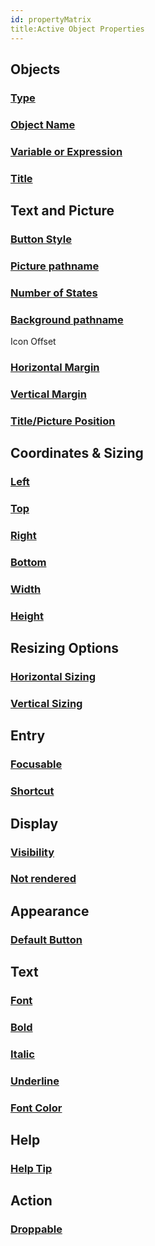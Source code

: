 ```yaml
---
id: propertyMatrix
title:Active Object Properties
---
```



## Objects
### [Type](../Properties/property_type) 
### [Object Name](../Properties/property_objectName) 
### [Variable or Expression](../Properties/property_variableOrExpression) 
### [Title](../Properties/property_title) 

## Text and Picture
### [Button Style](../Properties/property_buttonStyle) 
### [Picture pathname](../Properties/property_picturePathname) 
### [Number of States](../Properties/property_numberOfStates) 
### [Background pathname](../Properties/property_backgroundPathname)
Icon Offset
### [Horizontal Margin](../Properties/property_horizontalMargin)
### [Vertical Margin](../Properties/property_verticalMargin)
### [Title/Picture Position](../Properties/property_titlePicturePosition) 

## Coordinates & Sizing
### [Left](../Properties/property_left) 
### [Top](../Properties/property_top) 
### [Right](../Properties/property_right) 
### [Bottom](../Properties/property_bottom) 
### [Width](../Properties/property_width) 
### [Height](../Properties/property_height) 

## Resizing Options
### [Horizontal Sizing](../Properties/property_horizontalSizing) 
### [Vertical Sizing](../Properties/property_verticalSizing) 

## Entry
### [Focusable](../Properties/property_focusable) 
### [Shortcut](../Properties/property_shortcut) 

## Display
### [Visibility](../Properties/property_visibility) 
### [Not rendered](../Properties/property_notRendered)

## Appearance
### [Default Button](../Properties/property_defaultButton) 

## Text
### [Font](../Properties/property_font) 
### [Bold](../Properties/property_bold) 
### [Italic](../Properties/property_italic) 
### [Underline](../Properties/property_underline) 
### [Font Color](../Properties/property_fontColor) 

## Help
### [Help Tip](../Properties/property_helpTip)


## Action
### [Droppable](../Properties/property_droppable) 



 



 

<!-- 
|Property|Description / JSON grammar|Objects Supported |
|---|---|---|
|[Background pathname](../Properties/property_backgroundPathname)|Sets the picture that will be drawn in the background<p><hr><p>JSON: customBackgroundPicture<p>Possible Values:<ul><li>Absolute path</li><li>relative path</li></ul>|[Custom button](../Buttons/buttonOverview#custom)
|[Bold](../Properties/property_bold)|Sets the selected text to appear darker and heavier<p><hr><p>JSON: fontWeight<p>Possible Values:<ul><li>"normal"</li><li>"bold"</li></ul>|<table><tr><td>[Regular button](../Buttons/buttonOverview#regular)</td><td>[Toolbar button](../Buttons/buttonOverview#toolbar)</td><td>[Bevel button](../Buttons/buttonOverview#bevel)</td></tr><tr><td>[Rounded Bevel button](../Buttons/buttonOverview#Rounded-bevel)</td><td>[OS X Gradient button](../Buttons/buttonOverview#os-x-gradient)</td><td>[OS X Textured button](../Buttons/buttonOverview#os-x-textured)</td></tr><tr><td>[Office XP button](../Buttons/buttonOverview#office-XP)</td><td>[Help button](../Buttons/buttonOverview#help)</td><td>[Circle button](../Buttons/buttonOverview#circle)</td></tr><tr><td>[Custom button](../Buttons/buttonOverview#custom)</td></tr></table>|
|Border Line Style|Sets a standard style for the object border.<p><hr><p>JSON: borderStyle <p>Possible Values:<ul><li>"system"<li> "none"<li>"solid"<li> "dotted"<li> "raised"<li> "sunken"<li> "double" </li></ul>|<table><tr><td>[Picture button](../Buttons/pictureButtonOverview)</td><td>[Button grid](../Buttons/buttonGridOverview)</td></tr></table> |
|[Bottom](../Properties/property_bottom)|Position of the object on the bottom of the form (centered)<p><hr><p>JSON: bottom<p>Possible Values:<ul><li>minimum: 0</li></ul>|<table><tr><td>[Regular button](../Buttons/buttonOverview#regular)</td><td>[Toolbar button](../Buttons/buttonOverview#toolbar)</td><td>[Bevel button](../Buttons/buttonOverview#bevel)</td></tr><tr><td>[Rounded Bevel button](../Buttons/buttonOverview#Rounded-bevel)</td><td>[OS X Gradient button](../Buttons/buttonOverview#os-x-gradient)</td><td>[OS X Textured button](../Buttons/buttonOverview#os-x-textured)</td></tr><tr><td>[Office XP button](../Buttons/buttonOverview#office-XP)</td><td>[Help button](../Buttons/buttonOverview#help)</td><td>[Circle button](../Buttons/buttonOverview#circle)</td></tr><tr><td>[Custom button](../Buttons/buttonOverview#custom)</td><td>[Picture button](../Buttons/pictureButtonOverview)</td><td>[Button grid](../Buttons/buttonGridOverview)</td></tr></table>|
|[Button Style](../Properties/property_buttonStyle)|Defines the the style of the button<p><hr><p>JSON: style<p>Possible Values:<p><ul><li>"regular"</li><li> "toolbar"</li><li>"bevel"</li><li>"roundedBevel"</li><li>"gradientBevel"</li><li>"texturedBevel"</li><li>"office"</li><li>"help"</li><li>"circular"</li><li>"disclosure"</li><li>"roundedDisclosure"</li><li>"custom"</li>|<table><tr><td>[Regular button](../Buttons/buttonOverview#regular)</td><td>[Toolbar button](../Buttons/buttonOverview#toolbar)</td><td>[Bevel button](../Buttons/buttonOverview#bevel)</td></tr><tr><td>[Rounded Bevel button](../Buttons/buttonOverview#Rounded-bevel)</td><td>[OS X Gradient button](../Buttons/buttonOverview#os-x-gradient)</td><td>[OS X Textured button](../Buttons/buttonOverview#os-x-textured)</td></tr><tr><td>[Office XP button](../Buttons/buttonOverview#office-XP)</td><td>[Help button](../Buttons/buttonOverview#help)</td><td>[Circle button](../Buttons/buttonOverview#circle)</td></tr><tr><td>[Custom button](../Buttons/buttonOverview#custom)</td></tr></table>|
|Columns|Sets the number of columns in a thumbnail table.<p><hr><p>JSON: columnCount  <p>Possible Values:<ul><li>minimum: 1 </li></ul>|<table><tr><td>[Picture button](../Buttons/pictureButtonOverview)</td> <td>[Button grid](../Buttons/buttonGridOverview)</td></table> |
|[Default Button](../Properties/property_defaultButton)|Modifies a button's appearance in order to indicate the recommended choice to the user<p><hr><p>JSON: defaultButton<p><p>Possible values: <ul><li>"true"</li><li>"false"</li></ul>|[Regular button](#regular)|
|[Droppable](../Properties/property_droppable)|Controls whether the user can drag the object and whether the object itself can receive data that the user drags onto it<p><hr><p>JSON: dragging, dropping<p><p>Possible values:<ul><li>"none"</li><li> "custom"</li><li>"automatic"</li></ul> |<table><tr><td>[Regular button](../Buttons/buttonOverview#regular)</td><td>[Toolbar button](../Buttons/buttonOverview#toolbar)</td><td>[Bevel button](../Buttons/buttonOverview#bevel)</td></tr><tr><td>[Rounded Bevel button](../Buttons/buttonOverview#Rounded-bevel)</td><td>[OS X Gradient button](../Buttons/buttonOverview#os-x-gradient)</td><td>[OS X Textured button](../Buttons/buttonOverview#os-x-textured)</td></tr><tr><td>[Office XP button](../Buttons/buttonOverview#office-XP)</td><td>[Help button](../Buttons/buttonOverview#help)</td><td>[Circle button](../Buttons/buttonOverview#circle)</td></tr><tr><td>[Custom button](../Buttons/buttonOverview#custom)</td></tr></table>|
|[Focusable](../Properties/property_focusable)|Enables an object to have the focus<p><hr><p>JSON: focusable<p><p>Possible values:<ul><li>"true"</li><li>"false"</li></ul>|<table><tr><td>[Regular button](../Buttons/buttonOverview#regular)</td><td>[Toolbar button](../Buttons/buttonOverview#toolbar)</td><td>[Bevel button](../Buttons/buttonOverview#bevel)</td></tr><tr><td>[Rounded Bevel button](../Buttons/buttonOverview#Rounded-bevel)</td><td>[OS X Gradient button](../Buttons/buttonOverview#os-x-gradient)</td><td>[OS X Textured button](../Buttons/buttonOverview#os-x-textured)</td></tr><tr><td>[Office XP button](../Buttons/buttonOverview#office-XP)</td><td>[Help button](../Buttons/buttonOverview#help)</td><td>[Circle button](../Buttons/buttonOverview#circle)</td></tr><tr><td>[Custom button](../Buttons/buttonOverview#custom)</td></tr></table>|
|[Font](../Properties/property_font)|Name of font used in the object<p><hr><p>JSON: fontFamily<p><p>Possible values:<ul><li>CSS font family name</li></ul>|<table><tr><td>[Regular button](../Buttons/buttonOverview#regular)</td><td>[Toolbar button](../Buttons/buttonOverview#toolbar)</td><td>[Bevel button](../Buttons/buttonOverview#bevel)</td></tr><tr><td>[Rounded Bevel button](../Buttons/buttonOverview#Rounded-bevel)</td><td>[OS X Gradient button](../Buttons/buttonOverview#os-x-gradient)</td><td>[OS X Textured button](../Buttons/buttonOverview#os-x-textured)</td></tr><tr><td>[Office XP button](../Buttons/buttonOverview#office-XP)</td><td>[Help button](../Buttons/buttonOverview#help)</td><td>[Circle button](../Buttons/buttonOverview#circle)</td></tr><tr><td>[Custom button](../Buttons/buttonOverview#custom)</td></tr></table>|
|[Font Color](../Properties/property_fontColor)|Font color used in the object<p><hr><p>JSON: stroke<p><p>Possible values: <ul><li>any css color value</li><li>"transparent"</li><li>"automatic"</li></ul>|<table><tr><td>[Regular button](../Buttons/buttonOverview#regular)</td><td>[Toolbar button](../Buttons/buttonOverview#toolbar)</td><td>[Bevel button](../Buttons/buttonOverview#bevel)</td></tr><tr><td>[Rounded Bevel button](../Buttons/buttonOverview#Rounded-bevel)</td><td>[OS X Gradient button](../Buttons/buttonOverview#os-x-gradient)</td><td>[OS X Textured button](../Buttons/buttonOverview#os-x-textured)</td></tr><tr><td>[Office XP button](../Buttons/buttonOverview#office-XP)</td><td>[Help button](../Buttons/buttonOverview#help)</td><td>[Circle button](../Buttons/buttonOverview#circle)</td></tr><tr><td>[Custom button](../Buttons/buttonOverview#custom)</td></tr></table>|
|[Height](../Properties/property_height)|Designates an object's vertical size<p><hr><p>JSON: height<p><p>Possible values: <ul><li>minimum: 0</li></ul>|<table><tr><td>[Regular button](../Buttons/buttonOverview#regular)</td><td>[Toolbar button](../Buttons/buttonOverview#toolbar)</td><td>[Bevel button](../Buttons/buttonOverview#bevel)</td></tr><tr><td>[Rounded Bevel button](../Buttons/buttonOverview#Rounded-bevel)</td><td>[OS X Gradient button](../Buttons/buttonOverview#os-x-gradient)</td><td>[OS X Textured button](../Buttons/buttonOverview#os-x-textured)</td></tr><tr><td>[Office XP button](../Buttons/buttonOverview#office-XP)</td><td>[Help button](../Buttons/buttonOverview#help)</td><td>[Circle button](../Buttons/buttonOverview#circle)</td></tr><tr><td>[Custom button](../Buttons/buttonOverview#custom)</td><td>[Picture button](../Buttons/pictureButtonOverview)</td><td>[Button grid](../Buttons/buttonGridOverview)</td></tr></table>|
|[Help Tip](../Properties/property_helpTip)|Allows displaying help messages associated with fields and active objects in forms<p><hr><p>JSON: tooltip<p><p>Possible values:<ul><li>Additional information in text form</li></ul>|<table><tr><td>[Regular button](../Buttons/buttonOverview#regular)</td><td>[Toolbar button](../Buttons/buttonOverview#toolbar)</td><td>[Bevel button](../Buttons/buttonOverview#bevel)</td></tr><tr><td>[Rounded Bevel button](../Buttons/buttonOverview#Rounded-bevel)</td><td>[OS X Gradient button](../Buttons/buttonOverview#os-x-gradient)</td><td>[OS X Textured button](../Buttons/buttonOverview#os-x-textured)</td></tr><tr><td>[Office XP button](../Buttons/buttonOverview#office-XP)</td><td>[Help button](../Buttons/buttonOverview#help)</td><td>[Circle button](../Buttons/buttonOverview#circle)</td></tr><tr><td>[Custom button](../Buttons/buttonOverview#custom)</td><td>[Picture button](../Buttons/pictureButtonOverview)</td><td>[Button grid](../Buttons/buttonGridOverview)</td></tr></table>|
|[Horizontal Margin](../Properties/property_horizontalMargin)| <p><hr><p>JSON: rightMargin <p>Possible values: <ul><li>minimum: 0</li></ul><p>|[Custom button](#custom)|
|[Horizontal Sizing](../Properties/property_horizontalSizing)|Specifies if the horizontal size of the object should be moved or resized when a user resizes the form<p><hr><p>JSON: sizingX<p><p>Possible values:<ul><li>"move"</li><li>"grow"</li><li>"fixed"</li></ul>|<table><tr><td>[Regular button](../Buttons/buttonOverview#regular)</td><td>[Toolbar button](../Buttons/buttonOverview#toolbar)</td><td>[Bevel button](../Buttons/buttonOverview#bevel)</td></tr><tr><td>[Rounded Bevel button](../Buttons/buttonOverview#Rounded-bevel)</td><td>[OS X Gradient button](../Buttons/buttonOverview#os-x-gradient)</td><td>[OS X Textured button](../Buttons/buttonOverview#os-x-textured)</td></tr><tr><td>[Office XP button](../Buttons/buttonOverview#office-XP)</td><td>[Help button](../Buttons/buttonOverview#help)</td><td>[Circle button](../Buttons/buttonOverview#circle)</td></tr><tr><td>[Custom button](../Buttons/buttonOverview#custom)</td><td>[Picture button](../Buttons/pictureButtonOverview)</td><td>[Button grid](../Buttons/buttonGridOverview)</td></tr></table>|
|[Icon Offset](../Properties/property_iconOffset)|Sets a custom offset value in pixels<p><hr><p>JSON: customOffset<p><p>Possible values:<ul><li>minimum: 0</li></ul>|[Custom button](#custom)|
|[Italic](../Properties/property_italic)|Sets the selected text to slant slightly to the right<p><hr><p>JSON: fontStyle<p><p>Possible values:<ul><li>"normal"</li><li>"italic"</li></ul>|<table><tr><td>[Regular button](../Buttons/buttonOverview#regular)</td><td>[Toolbar button](../Buttons/buttonOverview#toolbar)</td><td>[Bevel button](../Buttons/buttonOverview#bevel)</td></tr><tr><td>[Rounded Bevel button](../Buttons/buttonOverview#Rounded-bevel)</td><td>[OS X Gradient button](../Buttons/buttonOverview#os-x-gradient)</td><td>[OS X Textured button](../Buttons/buttonOverview#os-x-textured)</td></tr><tr><td>[Office XP button](../Buttons/buttonOverview#office-XP)</td><td>[Help button](../Buttons/buttonOverview#help)</td><td>[Circle button](../Buttons/buttonOverview#circle)</td></tr><tr><td>[Custom button](../Buttons/buttonOverview#custom)</td></tr></table>|
|[Left](../Properties/property_left)|Positions an object on the left<p><hr><p>JSON: left<p><p>Possible values:<ul><li>minimum:0</li></ul>|<table><tr><td>[Regular button](../Buttons/buttonOverview#regular)</td><td>[Toolbar button](../Buttons/buttonOverview#toolbar)</td><td>[Bevel button](../Buttons/buttonOverview#bevel)</td></tr><tr><td>[Rounded Bevel button](../Buttons/buttonOverview#Rounded-bevel)</td><td>[OS X Gradient button](../Buttons/buttonOverview#os-x-gradient)</td><td>[OS X Textured button](../Buttons/buttonOverview#os-x-textured)</td></tr><tr><td>[Office XP button](../Buttons/buttonOverview#office-XP)</td><td>[Help button](../Buttons/buttonOverview#help)</td><td>[Circle button](../Buttons/buttonOverview#circle)</td></tr><tr><td>[Custom button](../Buttons/buttonOverview#custom)</td><td>[Picture button](../Buttons/pictureButtonOverivew)</td><td>[Button grid](../Buttons/buttonGridOverview)</td></tr></table>|
|[Not rendered](../Properties/property_notRendered)|The object is not drawn on the form<p><hr><p>JSON: display <p><p>Possible values:<ul><li>"true</li><li>"false"</li></ul>|<table><tr><td>[Regular button](../Buttons/buttonOverview#regular)</td><td>[Toolbar button](../Buttons/buttonOverview#toolbar)</td><td>[Bevel button](../Buttons/buttonOverview#bevel)</td></tr><tr><td>[Rounded Bevel button](../Buttons/buttonOverview#Rounded-bevel)</td><td>[OS X Gradient button](../Buttons/buttonOverview#os-x-gradient)</td><td>[OS X Textured button](../Buttons/buttonOverview#os-x-textured)</td></tr><tr><td>[Office XP button](../Buttons/buttonOverview#office-XP)</td><td>[Help button](../Buttons/buttonOverview#help)</td><td>[Circle button](../Buttons/buttonOverview#circle)</td></tr><tr><td>[Custom button](../Buttons/buttonOverview#custom)</td></tr></table> 
|[Number of States](../Properties/property_numberOfStates)|Sets the exact number of states present in the object's picture<p><hr><p>JSON: iconFrames<p><p>Possible values:<ul><li>minimum:1</li></ul>|<table><tr><td>[Regular button](../Buttons/buttonOverview#regular)</td><td>[Toolbar button](../Buttons/buttonOverview#toolbar)</td><td>[Bevel button](../Buttons/buttonOverview#bevel)</td></tr><tr><td>[Rounded Bevel button](../Buttons/buttonOverview#Rounded-bevel)</td><td>[OS X Gradient button](../Buttons/buttonOverview#os-x-gradient)</td><td>[OS X Textured button](../Buttons/buttonOverview#os-x-textured)</td></tr><tr><td>[Office XP button](../Buttons/buttonOverview#office-XP)</td><td>[Circle button](../Buttons/buttonOverview#circle)</td><td>[Custom button](../Buttons/buttonOverview#custom)</td></tr></table>|
|[Object Name](../Properties/property_objectName)|The name of the form object. (optional for the form)<p><hr><p>JSON: name<p><p>Possible values:<ul><li>Any name which does not belong to an already existing object</li></ul>|<table><tr><td>[Regular button](../Buttons/buttonOverview#regular)</td><td>[Toolbar button](../Buttons/buttonOverview#toolbar)</td><td>[Bevel button](../Buttons/buttonOverview#bevel)</td></tr><tr><td>[Rounded Bevel button](../Buttons/buttonOverview#Rounded-bevel)</td><td>[OS X Gradient button](../Buttons/buttonOverview#os-x-gradient)</td><td>[OS X Textured button](../Buttons/buttonOverview#os-x-textured)</td></tr><tr><td>[Office XP button](../Buttons/buttonOverview#office-XP)</td><td>[Help button](../Buttons/buttonOverview#help)</td><td>[Circle button](../Buttons/buttonOverview#circle)</td></tr><tr><td>[Custom button](../Buttons/buttonOverview#custom)</td><td>[Picture button](../Buttons/pictureButtonOverivew)</td><td>[Button grid](../Buttons/buttonGridOverview)</td></tr></table>|
|[Picture pathname](../Properties/property_picturePathname)|The name, number, or the pathname of the picture<p><hr><p>JSON: icon<p><p>Possible values:<ul><li>absolute path</li><li>relative path</li></ul>|<table><tr><td>[Regular button](../Buttons/buttonOverview#regular)</td><td>[Toolbar button](../Buttons/buttonOverview#toolbar)</td><td>[Bevel button](../Buttons/buttonOverview#bevel)</td></tr><tr><td>[Rounded Bevel button](../Buttons/buttonOverview#Rounded-bevel)</td><td>[OS X Gradient button](../Buttons/buttonOverview#os-x-gradient)</td><td>[OS X Textured button](../Buttons/buttonOverview#os-x-textured)</td></tr><tr><td>[Office XP button](../Buttons/buttonOverview#office-XP)</td><td>[Circle button](../Buttons/buttonOverview#circle)</td><td>[Custom button](../Buttons/buttonOverview#custom)</td></tr><tr><td>[Picture button](../Buttons/pictureButtonOverivew)</td></tr></table>|
|[Right](../Properties/property_right)|Positions an object on the right<p><hr><p>JSON: right<p><p>Possible values: <ul><li>minimum: 0</li></ul>|<table><tr><td>[Regular button](../Buttons/buttonOverview#regular)</td><td>[Toolbar button](../Buttons/buttonOverview#toolbar)</td><td>[Bevel button](../Buttons/buttonOverview#bevel)</td></tr><tr><td>[Rounded Bevel button](../Buttons/buttonOverview#Rounded-bevel)</td><td>[OS X Gradient button](../Buttons/buttonOverview#os-x-gradient)</td><td>[OS X Textured button](../Buttons/buttonOverview#os-x-textured)</td></tr><tr><td>[Office XP button](../Buttons/buttonOverview#office-XP)</td><td>[Help button](../Buttons/buttonOverview#help)</td><td>[Circle button](../Buttons/buttonOverview#circle)</td></tr><tr><td>[Custom button](../Buttons/buttonOverview#custom)</td><td>[Picture button](../Buttons/pictureButtonOverivew)</td><td>[Button grid](../Buttons/buttonGridOverview)</td></tr></table>|
|Rows|Sets the number of rows in a thumbnail table.<p><hr><p>JSON: rowCount <p>Possible Values:<ul><li>minimum: 1 </li></ul>|<table><tr><td>[Picture button](../Buttons/pictureButtonOverview)</td><td>[Button grid](#overview)</td></tr></table> |
|[Shortcut](../Properties/property_shortcut)|Defines the settings for a special meaning key<p><hr><p>JSON: shortcutAccel, shortcutAlt, shortcutCommand, shortcutControl<p><p>Possible values:<ul><li>"true"</li><li>"false"</li></ul> <p><hr><p>JSON: shortcutKey<p><p>Possible values: <ul><li>"[F1]" -> "[F15]"</li><li>"[Return]" </li><li> "[Enter]"</li><li> "[Backspace]" </li><li>"[Tab]"</li><li> "[Esc]"</li><li> "[Del]"</li><li> "[Home]"</li><li> "[End]"</li><li> "[Help]"</li><li> "[Page up]"</li><li> "[Page down]" </li><li>"[left arrow]"</li><li> "[right arrow]"</li><li> "[up arrow]"</li><li> "[down arrow]"</li></ul>|<table><tr><td>[Regular button](../Buttons/buttonOverview#regular)</td><td>[Toolbar button](../Buttons/buttonOverview#toolbar)</td><td>[Bevel button](../Buttons/buttonOverview#bevel)</td></tr><tr><td>[Rounded Bevel button](../Buttons/buttonOverview#Rounded-bevel)</td><td>[OS X Gradient button](../Buttons/buttonOverview#os-x-gradient)</td><td>[OS X Textured button](../Buttons/buttonOverview#os-x-textured)</td></tr><tr><td>[Office XP button](../Buttons/buttonOverview#office-XP)</td><td>[Help button](../Buttons/buttonOverview#help)</td><td>[Circle button](../Buttons/buttonOverview#circle)</td></tr><tr><td>[Custom button](../Buttons/buttonOverview#custom)</td><td>[Picture button](../Buttons/pictureButtonOverivew)</td></tr></table>|
|[Title](../Properties/property_title)|The title of the form object<p><hr><p>JSON: text<p>Possible values: <ul><li>any text</li></ul>|<table><tr><td>[Regular button](../Buttons/buttonOverview#regular)</td><td>[Toolbar button](../Buttons/buttonOverview#toolbar)</td><td>[Bevel button](../Buttons/buttonOverview#bevel)</td></tr><tr><td>[Rounded Bevel button](../Buttons/buttonOverview#Rounded-bevel)</td><td>[OS X Gradient button](../Buttons/buttonOverview#os-x-gradient)</td><td>[OS X Textured button](../Buttons/buttonOverview#os-x-textured)</td></tr><tr><td>[Office XP button](../Buttons/buttonOverview#office-XP)</td><td>[Circle button](../Buttons/buttonOverview#circle)</td><td>[Custom button](../Buttons/buttonOverview#custom)</td></tr></table>|
|[Title/Picture Position](../Properties/property_titlePicturePosition)|Allows modifying the relative location of the button title in relation to an associated icon<p><hr><p>JSON: bottom<br>left<br>middle<br>right<br>top<p><p>Possible values: <ul><li>minimum: 0</li></ul>|<table><tr><td>[Regular button](../Buttons/buttonOverview#regular)</td><td>[Toolbar button](../Buttons/buttonOverview#toolbar)</td><td>[Bevel button](../Buttons/buttonOverview#bevel)</td></tr><tr><td>[Rounded Bevel button](../Buttons/buttonOverview#Rounded-bevel)</td><td>[OS X Gradient button](../Buttons/buttonOverview#os-x-gradient)</td><td>[OS X Textured button](../Buttons/buttonOverview#os-x-textured)</td></tr><tr><td>[Office XP button](../Buttons/buttonOverview#office-XP)</td><td>[Circle button](../Buttons/buttonOverview#circle)</td><td>[Custom button](../Buttons/buttonOverview#custom)</td></tr></table>|
|[Top](../Properties/property_top)|Positions an object on the top of the form<p><hr><p>JSON: top<p><p>Possible values: <ul><li>minimum: 0</li></ul>|<table><tr><td>[Regular button](../Buttons/buttonOverview#regular)</td><td>[Toolbar button](../Buttons/buttonOverview#toolbar)</td><td>[Bevel button](../Buttons/buttonOverview#bevel)</td></tr><tr><td>[Rounded Bevel button](../Buttons/buttonOverview#Rounded-bevel)</td><td>[OS X Gradient button](../Buttons/buttonOverview#os-x-gradient)</td><td>[OS X Textured button](../Buttons/buttonOverview#os-x-textured)</td></tr><tr><td>[Office XP button](../Buttons/buttonOverview#office-XP)</td><td>[Help button](../Buttons/buttonOverview#help)</td><td>[Circle button](../Buttons/buttonOverview#circle)</td></tr><tr><td>[Custom button](../Buttons/buttonOverview#custom)</td><td>[Picture button](../Buttons/pictureButtonOverivew)</td><td>[Button grid](../Buttons/buttonGridOverview)</td></tr></table>|
|[Type](../Properties/property_type)|Mandatory setting. Designates the type of the form object<p><hr><p>JSON: type<p><p>Possible values: <ul><li>"text"</li><li> "rectangle"</li><li>"groupBox"</li><li>"tab"</li><li>"line"</li><li>"button"</li><li> "checkbox"</li><li> "radio"</li><li>"dropdown"</li><li>"combo"</li><li>"webArea"</li><li>"write"</li><li>"subform"</li><li>"plugin"</li><li>"splitter"</li><li> "buttonGrid"</li><li>"progress"</li><li>"ruler"</li><li>"spinner"</li><li>"stepper"</li><li>"list"</li><li>"pictureButton"</li><li>"picturePopup"</li><li>"listbox"</li><li>"input"</li><li>"view"</li></ul>|<table><tr><td>[Regular button](../Buttons/buttonOverview#regular)</td><td>[Toolbar button](../Buttons/buttonOverview#toolbar)</td><td>[Bevel button](../Buttons/buttonOverview#bevel)</td></tr><tr><td>[Rounded Bevel button](../Buttons/buttonOverview#Rounded-bevel)</td><td>[OS X Gradient button](../Buttons/buttonOverview#os-x-gradient)</td><td>[OS X Textured button](../Buttons/buttonOverview#os-x-textured)</td></tr><tr><td>[Office XP button](../Buttons/buttonOverview#office-XP)</td><td>[Help button](../Buttons/buttonOverview#help)</td><td>[Circle button](../Buttons/buttonOverview#circle)</td></tr><tr><td>[Custom button](../Buttons/buttonOverview#custom)</td><td>[Picture button](../Buttons/pictureButtonOverivew)</td><td>[Button grid](../Buttons/buttonGridOverview)</td></tr></table>|
|[Underline](../Properties/property_underline)|Sets the selected text to have a line running beneath it<p><hr><p>JSON: textDecoration<p><p>Possible values:<ul><li>"normal"</li><li>"underline"</li></ul>|<table><tr><td>[Regular button](../Buttons/buttonOverview#regular)</td><td>[Toolbar button](../Buttons/buttonOverview#toolbar)</td><td>[Bevel button](../Buttons/buttonOverview#bevel)</td></tr><tr><td>[Rounded Bevel button](../Buttons/buttonOverview#Rounded-bevel)</td><td>[OS X Gradient button](../Buttons/buttonOverview#os-x-gradient)</td><td>[OS X Textured button](../Buttons/buttonOverview#os-x-textured)</td></tr><tr><td>[Office XP button](../Buttons/buttonOverview#office-XP)</td><td>[Help button](../Buttons/buttonOverview#help)</td><td>[Circle button](../Buttons/buttonOverview#circle)</td></tr><tr><td>[Custom button](../Buttons/buttonOverview#custom)</td></tr></table>|
|[Variable or Expression](../Properties/property_variableOrExpression)|Specifies the source of the data<p><hr><p>JSON: dataSource<p><p>Possible values:<ul><li>A 4D variable</li><li>A field name</li><li>An arbitrary complex language expression</li></ul>|<table><tr><td>[Regular button](../Buttons/buttonOverview#regular)</td><td>[Toolbar button](../Buttons/buttonOverview#toolbar)</td><td>[Bevel button](../Buttons/buttonOverview#bevel)</td></tr><tr><td>[Rounded Bevel button](../Buttons/buttonOverview#Rounded-bevel)</td><td>[OS X Gradient button](../Buttons/buttonOverview#os-x-gradient)</td><td>[OS X Textured button](../Buttons/buttonOverview#os-x-textured)</td></tr><tr><td>[Office XP button](../Buttons/buttonOverview#office-XP)</td><td>[Help button](../Buttons/buttonOverview#help)</td><td>[Circle button](../Buttons/buttonOverview#circle)</td></tr><tr><td>[Custom button](../Buttons/buttonOverview#custom)</td><td>[Picture button](../Buttons/pictureButtonOverivew)</td><td>[Button grid](../Buttons/buttonGridOverview)</td></tr></table>|
|[Vertical Margin](../Properties/property_verticalMargin)| <p><hr><p>JSON: bottomMargin <p>Possible values: <ul><li>minimum: 0</li></ul><p>|[Custom button](#custom)|
|[Vertical Sizing](../Properties/property_verticalSizing)|Specifies if the vertical size of the object should be moved or resized when a user resizes the form<p><hr><p>JSON: sizingY<p><p>Possible values:<ul><li>"move"</li><li>"grow"</li><li>"fixed"</li></ul>|<table><tr><td>[Regular button](../Buttons/buttonOverview#regular)</td><td>[Toolbar button](../Buttons/buttonOverview#toolbar)</td><td>[Bevel button](../Buttons/buttonOverview#bevel)</td></tr><tr><td>[Rounded Bevel button](../Buttons/buttonOverview#Rounded-bevel)</td><td>[OS X Gradient button](../Buttons/buttonOverview#os-x-gradient)</td><td>[OS X Textured button](../Buttons/buttonOverview#os-x-textured)</td></tr><tr><td>[Office XP button](../Buttons/buttonOverview#office-XP)</td><td>[Help button](../Buttons/buttonOverview#help)</td><td>[Circle button](../Buttons/buttonOverview#circle)</td></tr><tr><td>[Custom button](../Buttons/buttonOverview#custom)</td><td>[Picture button](../Buttons/pictureButtonOverivew)</td><td>[Button grid](../Buttons/buttonGridOverview)</td></tr></table>|
|[Visibility](../Properties/property_visibility)|Allows hiding the object in the Application environment<p><hr><p>JSON: visibility<p><p>Possible values:<ul><li>"visible"</li><li>"hidden"</li><li>"selectedRows"</li><li>"unselectedRows"</li></ul>|<table><tr><td>[Regular button](../Buttons/buttonOverview#regular)</td><td>[Toolbar button](../Buttons/buttonOverview#toolbar)</td><td>[Bevel button](../Buttons/buttonOverview#bevel)</td></tr><tr><td>[Rounded Bevel button](../Buttons/buttonOverview#Rounded-bevel)</td><td>[OS X Gradient button](../Buttons/buttonOverview#os-x-gradient)</td><td>[OS X Textured button](../Buttons/buttonOverview#os-x-textured)</td></tr><tr><td>[Office XP button](../Buttons/buttonOverview#office-XP)</td><td>[Help button](../Buttons/buttonOverview#help)</td><td>[Circle button](../Buttons/buttonOverview#circle)</td></tr><tr><td>[Custom button](../Buttons/buttonOverview#custom)</td><td>[Picture button](../Buttons/pictureButtonOverivew)</td><td>[Button grid](../Buttons/buttonGridOverview)</td></tr></table>|
|[Width](../Properties/property_width)|Designates an objects horizontal size<p><hr><p>JSON: width<p><p>Possible values: <ul><li>minimum: 0</li></ul>|<table><tr><td>[Regular button](../Buttons/buttonOverview#regular)</td><td>[Toolbar button](../Buttons/buttonOverview#toolbar)</td><td>[Bevel button](../Buttons/buttonOverview#bevel)</td></tr><tr><td>[Rounded Bevel button](../Buttons/buttonOverview#Rounded-bevel)</td><td>[OS X Gradient button](../Buttons/buttonOverview#os-x-gradient)</td><td>[OS X Textured button](../Buttons/buttonOverview#os-x-textured)</td></tr><tr><td>[Office XP button](../Buttons/buttonOverview#office-XP)</td><td>[Help button](../Buttons/buttonOverview#help)</td><td>[Circle button](../Buttons/buttonOverview#circle)</td></tr><tr><td>[Custom button](../Buttons/buttonOverview#custom)</td><td>[Picture button](../Buttons/pictureButtonOverivew)</td><td>[Button grid](../Buttons/buttonGridOverview)</td></tr></table>|
|[With pop-up menu](../Properties/property_withPopupMenu)|Indicates the presence of an attached pop-up menu<p><hr><p>JSON: popupPlacement <p><p>Possible values:<ul><li>"none"</li><li>"linked"</li><li>"separated"</li></ul>|<table><tr><td>[Toolbar button](../Buttons/buttonOverview#toolbar)</td><td>[Bevel button](../Buttons/buttonOverview#bevel)</td><td>[Rounded Bevel button](../Buttons/buttonOverview#Rounded-bevel)</td></tr><tr><td>[OS X Gradient button](../Buttons/buttonOverview#os-x-gradient)</td><td>[OS X Textured button](../Buttons/buttonOverview#os-x-textured)</td><td>[Office XP button](../Buttons/buttonOverview#office-XP)</td></tr><tr><td>[Circle button](../Buttons/buttonOverview#circle)</td></tr></table>| -->